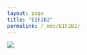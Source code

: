 ```yaml
---
layout: page
title: "EIF2B2"
permalink: /_mds/EIF2B2/
---
```


![](../../algns0/N13_5HSAA033935_aln_report.png?raw=true)